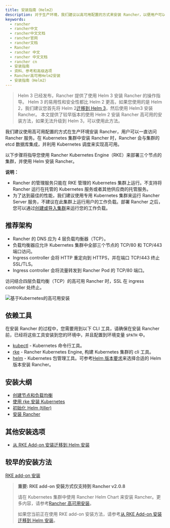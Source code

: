 ```yaml
---
title: 安装指南（Helm2）
description: 对于生产环境，我们建议以高可用配置的方式来安装 Rancher，以便用户可以一直访问 Rancher 服务。在 Kubernetes 集群中安装 Rancher 时，Rancher 会与集群的 etcd 数据库集成，并利用 Kubernetes 调度来实现高可用。以下步骤将指导您使用 Rancher Kubernetes Engine(RKE)来部署三个节点的集群，并使用 Helm 安装 Rancher。
keywords:
  - rancher
  - rancher中文
  - rancher中文文档
  - rancher官网
  - rancher文档
  - Rancher
  - rancher 中文
  - rancher 中文文档
  - rancher cn
  - 安装指南
  - 资料、参考和高级选项
  - Rancher高可用Helm2安装
  - 安装指南（Helm2）
---
```


> Helm 3 已经发布，Rancher 提供了使用 Helm 3 安装 Rancher 的操作指导。
> Helm 3 的易用性和安全性都比 Helm 2 更高，如果您使用的是 Helm 2，我们建议您首先将 Helm 2[迁移到 Helm 3](https://helm.sh/blog/migrate-from-helm-v2-to-helm-v3/)，然后使用 Helm3 安装 Rancher。
> 本文提供了较早版本的使用 Helm 2 安装 Rancher 高可用的安装方法，如果无法升级到 Helm 3，可以使用此方法。

我们建议使用高可用配置的方式在生产环境安装 Rancher，用户可以一直访问 Rancher 服务。在 Kubernetes 集群中安装 Rancher 时，Rancher 会与集群的 etcd 数据库集成，并利用 Kubernetes 调度来实现高可用。

以下步骤将指导您使用 Rancher Kubernetes Engine（RKE）来部署三个节点的集群，并使用 Helm 安装 Rancher。

**说明：**

- Rancher 的管理服务只能在 RKE 管理的 Kubernetes 集群上运行。不支持将 Rancher 运行在托管的 Kubernetes 服务或者其他供应商的托管服务。
- 为了达到最佳的性能，我们建议使用专用 Kubernetes 集群来运行 Rancher Server 服务，不建议在此集群上运行用户的工作负载。部署 Rancher 之后，您可以通过[创建或导入集群](/docs/rancher2/cluster-provisioning/_index/#cluster-creation-in-rancher)来运行您的工作负载。

## 推荐架构

- Rancher 的 DNS 应为 4 层负载均衡器（TCP）。
- 负载均衡器应允许 Kubernetes 集群中全部三个节点的 TCP/80 和 TCP/443 端口访问。
- Ingress controller 会将 HTTP 重定向到 HTTPS，并在端口 TCP/443 终止 SSL/TLS。
- Ingress controller 会将流量转发到 Rancher Pod 的 TCP/80 端口。

<figcaption>访问结合四层负载均衡（TCP）的高可用 Rancher 时，SSL 在 ingress controller 处终止。</figcaption>

![基于Kubernetes的高可用安装](/img/rancher/ha/rancher2ha.svg)

## 依赖工具

在安装 Rancher 的过程中，您需要用到以下 CLI 工具，请确保在安装 Rancher 前，已经将这些工具安装到您的环境中，并且配置到环境变量 `$PATH` 中。

- [kubectl](https://kubernetes.io/docs/tasks/tools/install-kubectl/#install-kubectl) - Kubernetes 命令行工具。
- [rke](/docs/rke/installation/_index) - Rancher Kubernetes Engine, 构建 Kubernetes 集群的 cli 工具。
- [helm](https://docs.helm.sh/using_helm/#installing-helm) - Kubernetes 包管理工具。可参考[Helm 版本要求](/docs/rancher2/installation_new/resources/helm-version/_index)来选择合适的 Helm 版本安装 Rancher。

## 安装大纲

- [创建节点和负载均衡](/docs/rancher2/installation_new/resources/advanced/helm2/create-nodes-lb/_index)
- [使用 rke 安装 Kubernetes](/docs/rancher2/installation_new/resources/advanced/helm2/kubernetes-rke/_index)
- [初始化 Helm (tiller)](/docs/rancher2/installation_new/resources/advanced/helm2/helm-init/_index)
- [安装 Rancher](/docs/rancher2/installation_new/resources/advanced/helm2/helm-rancher/_index)

## 其他安装选项

- [从 RKE Add-on 安装迁移到 Helm 安装](/docs/rancher2/installation_new/install-rancher-on-k8s/upgrades/migrating-from-rke-add-on/_index)

## 较早的安装方法

[RKE add-on 安装](/docs/rancher2/installation_new/resources/advanced/helm2/rke-add-on/_index/)

> **重要: RKE add-on 安装方式仅支持到 Rancher v2.0.8**
>
> 请在 Kubernetes 集群中使用 Rancher Helm Chart 来安装 Rancher。更多内容，请参考[Rancher 高可用安装](/docs/rancher2/installation_new/resources/advanced/helm2/_index)。
>
> 如果您当前正在使用 RKE add-on 安装方法，请参考[从 RKE Add-on 安装迁移到 Helm 安装](/docs/rancher2/installation_new/install-rancher-on-k8s/upgrades/migrating-from-rke-add-on/_index)。
